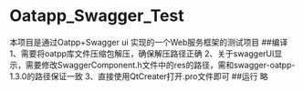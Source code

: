 # Oatapp_Swagger_Test
本项目是通过Oatpp+Swagger ui 实现的一个Web服务框架的测试项目
##编译
1、需要将oatpp库文件压缩包解压，确保解压路径正确
2、关于swaggerUI显示，需要修改SwaggerComponent.h文件中的res的路径，需和swagger-oatpp-1.3.0的路径保证一致
3、直接使用QtCreater打开.pro文件即可
##运行
略
